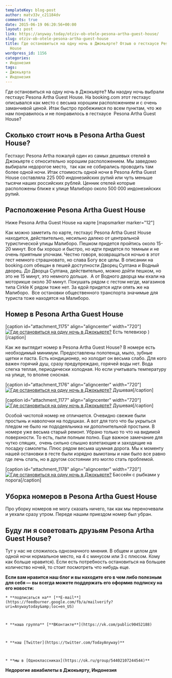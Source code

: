 ```yaml
---
templateKey: blog-post
author: matv33v_c21184dv
comments: true
date: 2015-06-19 06:20:56+00:00
layout: post
link: https://anyway.today/otziv-ob-otele-pesona-artha-guest-house/
slug: otziv-ob-otele-pesona-artha-guest-house
title: Где остановиться на одну ночь в Джокьярте? Отзыв о гестхаусе Pesona Artha Guest
  House
wordpress_id: 1156
categories:
- Индонезия
tags:
- Джокьярта
- Индонезия
---
```


Где остановиться на одну ночь в Джокьярте? Мы наодну ночь выбрали гестхаус Pesona Artha Guest House. На booking.com этот гестхаус описывался как место с весьма хорошим расположением и с очень заманчивой ценой. Итак быстро пробежимся по всем пунктам, что же нам понравилось и не понравилось в гестхаусе  Pesona Artha Guest House?


<!-- more -->





## Сколько стоит ночь в Pesona Artha Guest House?



Гестхаус Pesona Artha пожалуй один из самых дешевых отелей в Джокьярте с относительно хорошим расположением. Мы заведомо выбирали недорогое место,  так как не собирались проводить там более одной ночи. Итак стоимость одной ночи в Pesona Artha Guest House составляла 225 000 индонезийских рупий или чуть меньше тысячи наших российских рублей. Ценник отелей которые расположены ближе к улице Малиборо около 500 000 индонезийских рупий. 





## Расположение Pesona Artha Guest House



Ниже Pesona Artha Guest House на карте [mapsmarker marker="12"]

Как можно заметить по карте, гестхаус Pesona Artha Guest House находится, действительно, несильно далеко от центральной туристической улицы Малиборо. Пешком придется пройтись около 15-20 минут. Все бы хорошо и быстро, но идти придется по темным и не очень приятным улочкам. Честно говоря, возвращаться ночью в этот гест немного страшновато, но слава Богу все целы. В описании на booking.com обещан в пешей доступности Дворец Султана и Водный дворец. До Дворца Султана, действительно, можно дойти пешком, но это не 15 минут, это немного дольше.  А от Водного дворца мы ехали на моторикше около 30 минут. Покушать рядом с гестом негде, магазинов типа Cirkle K рядом тоже нет. За едой придется идти опять же на Малиборо.  Все остановки общественного транспорта значимые для туриста тоже находятся на Малиборо. 



## Номер в Pesona Artha Guest House


[caption id="attachment_1175" align="aligncenter" width="720"][![Где остановиться на одну ночь в Джокьярте?](https://anyway.today/wp-content/uploads/2015/06/IMG_7767.jpg)](https://anyway.today/wp-content/uploads/2015/06/IMG_7767.jpg) Есть телевизор )[/caption]


Как же выглядит номер в Pesona Artha Guest House? В номере есть необходимый минимум. Предоставлены полотенца, мыло, зубные щетки и паста. Есть кондиционер, но холодит он весьма слабо. Для кого важен горячий душ, сразу предупреждаю, горячей воды нет. Вода слегка теплая, периодически холодная. Но если учитывать температуру на улице, то вполне сносная.


[caption id="attachment_1176" align="aligncenter" width="720"][![Где остановиться на одну ночь в Джокьярте?](https://anyway.today/wp-content/uploads/2015/06/IMG_7769.jpg)](https://anyway.today/wp-content/uploads/2015/06/IMG_7769.jpg) Душевая[/caption]

[caption id="attachment_1177" align="aligncenter" width="720"][![Где остановиться на одну ночь в Джокьярте?](https://anyway.today/wp-content/uploads/2015/06/IMG_7768.jpg)](https://anyway.today/wp-content/uploads/2015/06/IMG_7768.jpg) Душевая[/caption]


Особой чистотой номер не отличается. Очевидно свежие были простынь и наволочки на подушках. А вот для того что бы укрыться пледом не было ни пододеяльника ни дополнительной простыни. В номере уже весьма старый ремонт. Убрано только то что на видимой поверхности. То есть, пыли полным полно. Еще важное замечание для чутко спящих,  очень сильно слышно взлетающие и заходящие на посадку самолеты. Плюс рядом весьма шумная дорога. Мы к моменту нашей остановки в гесте были изрядно вымотаны и нам было все равно где лечь спать, но в другом состоянии это могло стать проблемой. 


[caption id="attachment_1178" align="aligncenter" width="720"][![Где остановиться на одну ночь в Джокьярте?](https://anyway.today/wp-content/uploads/2015/06/IMG_7773.jpg)](https://anyway.today/wp-content/uploads/2015/06/IMG_7773.jpg) Бассейн с рыбками у порога[/caption]


## Уборка номеров в Pesona Artha Guest House



Про уборку номеров не могу сказать ничего, так как мы переночевали и уехали сразу утром. Переде нашим приездом номер был убран.



## Буду ли я советовать друзьям Pesona Artha Guest House?



Тут у нас не сложилось однозначного мнения. В общем и целом для одной ночи нормальное место, на 4 с минусом или 3 с плюсом. Кому как больше нравится). Если есть потребность остановиться на большее количество ночей, то стоит посмотреть что нибудь еще.

**Если вам нравится наш блог и вы находите его в чем либо полезным для себя — вы всегда можете поддержать его оформив подписку на его новости:**





	
    * **подписаться на** [**E-mail**](https://feedburner.google.com/fb/a/mailverify?uri=Anywaytoday&amp;loc=en_US)


	
    * **наша группа** [**ВКонтакте**](https://vk.com/public90452188)


	
    * **наш [Twitter](https://twitter.com/TodayAnyway)**


	
    * **мы в [Одноклассниках](https://ok.ru/group/54402107244544)**




**Недорогие авиабилеты в Джокьярту, Индонезия**
